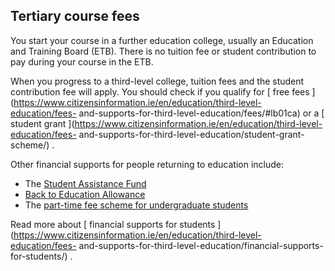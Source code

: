 ##  Tertiary course fees

You start your course in a further education college, usually an Education and
Training Board (ETB). There is no tuition fee or student contribution to pay
during your course in the ETB.

When you progress to a third-level college, tuition fees and the student
contribution fee will apply. You should check if you qualify for [ free fees
](https://www.citizensinformation.ie/en/education/third-level-education/fees-
and-supports-for-third-level-education/fees/#lb01ca) or a [ student grant
](https://www.citizensinformation.ie/en/education/third-level-education/fees-
and-supports-for-third-level-education/student-grant-scheme/) .

Other financial supports for people returning to education include:

  * The [ Student Assistance Fund ](https://hea.ie/funding-governance-performance/funding/student-finance/student-assistance-fund/)
  * [ Back to Education Allowance ](https://www.citizensinformation.ie/en/social-welfare/social-welfare-payments/back-to-education/back-to-education-allowance/)
  * The [ part-time fee scheme for undergraduate students ](https://www.citizensinformation.ie/en/education/third-level-education/fees-and-supports-for-third-level-education/part-time-fee-scheme-for-undergraduate-courses/)

Read more about [ financial supports for students
](https://www.citizensinformation.ie/en/education/third-level-education/fees-
and-supports-for-third-level-education/financial-supports-for-students/) .
